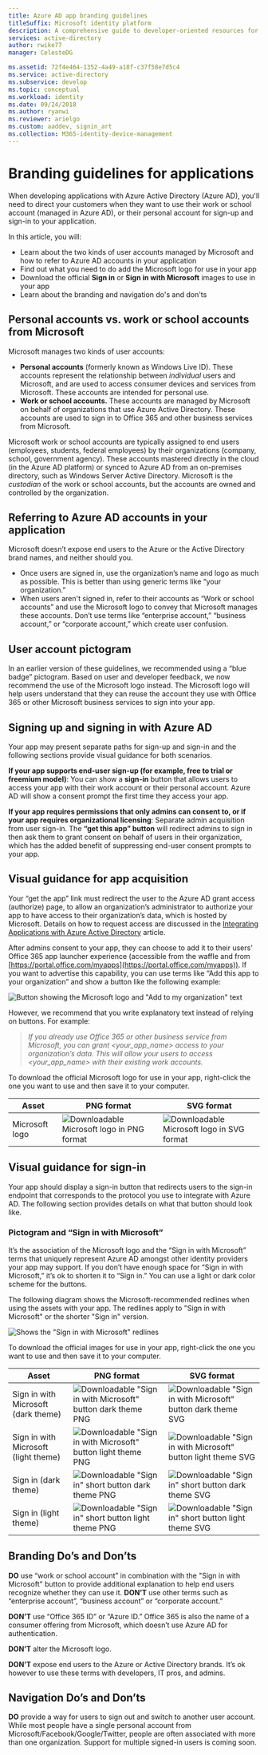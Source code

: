 ```yaml
---
title: Azure AD app branding guidelines
titleSuffix: Microsoft identity platform
description: A comprehensive guide to developer-oriented resources for Azure Active Directory
services: active-directory
author: rwike77
manager: CelesteDG

ms.assetid: 72f4e464-1352-4a49-a18f-c37f58e7d5c4
ms.service: active-directory
ms.subservice: develop
ms.topic: conceptual
ms.workload: identity
ms.date: 09/24/2018
ms.author: ryanwi
ms.reviewer: arielgo
ms.custom: aaddev, signin_art
ms.collection: M365-identity-device-management
---
```


# Branding guidelines for applications

When developing applications with Azure Active Directory (Azure AD), you'll need to direct your customers when they want to use their work or school account (managed in Azure AD), or their personal account for sign-up and sign-in to your application.

In this article, you will:

- Learn about the two kinds of user accounts managed by Microsoft and how to refer to Azure AD accounts in your application
- Find out what you need to do add the Microsoft logo for use in your app
- Download the official **Sign in** or **Sign in with Microsoft** images to use in your app
- Learn about the branding and navigation do's and don'ts

## Personal accounts vs. work or school accounts from Microsoft

Microsoft manages two kinds of user accounts:

- **Personal accounts** (formerly known as Windows Live ID). These accounts represent the relationship between *individual* users and Microsoft, and are used to access consumer devices and services from Microsoft. These accounts are intended for personal use.
- **Work or school accounts.** These accounts are managed by Microsoft on behalf of organizations that use Azure Active Directory. These accounts are used to sign in to Office 365 and other business services from Microsoft.

Microsoft work or school accounts are typically assigned to end users (employees, students, federal employees) by their organizations (company, school, government agency). These accounts mastered directly in the cloud (in the Azure AD platform) or synced to Azure AD from an on-premises directory, such as Windows Server Active Directory. Microsoft is the *custodian* of the work or school accounts, but the accounts are owned and controlled by the organization.

## Referring to Azure AD accounts in your application

Microsoft doesn’t expose end users to the Azure or the Active Directory brand names, and neither should you.

- Once users are signed in, use the organization’s name and logo as much as possible. This is better than using generic terms like “your organization.”
- When users aren't signed in, refer to their accounts as “Work or school accounts” and use the Microsoft logo to convey that Microsoft manages these accounts. Don’t use terms like “enterprise account,” “business account,” or “corporate account,” which create user confusion.

## User account pictogram

In an earlier version of these guidelines, we recommended using a “blue badge” pictogram. Based on user and developer feedback, we now recommend the use of the Microsoft logo instead. The Microsoft logo will help users understand that they can reuse the account they use with Office 365 or other Microsoft business services to sign into your app.

## Signing up and signing in with Azure AD

Your app may present separate paths for sign-up and sign-in and the following sections provide visual guidance for both scenarios.

**If your app supports end-user sign-up (for example, free to trial or freemium model)**: You can show a **sign-in** button that allows users to access your app with their work account or their personal account. Azure AD will show a consent prompt the first time they access your app.

**If your app requires permissions that only admins can consent to, or if your app requires organizational licensing**: Separate admin acquisition from user sign-in. The **“get this app” button** will redirect admins to sign in then ask them to grant consent on behalf of users in their organization, which has the added benefit of suppressing end-user consent prompts to your app.

## Visual guidance for app acquisition

Your “get the app” link must redirect the user to the Azure AD grant access (authorize) page, to allow an organization’s administrator to authorize your app to have access to their organization’s data, which is hosted by Microsoft. Details on how to request access are discussed in the [Integrating Applications with Azure Active Directory](quickstart-v1-integrate-apps-with-azure-ad.md) article.

After admins consent to your app, they can choose to add it to their users’ Office 365 app launcher experience (accessible from the waffle and from [https://portal.office.com/myapps](https://portal.office.com/myapps)). If you want to advertise this capability, you can use terms like “Add this app to your organization” and show a button like the following example:

![Button showing the Microsoft logo and "Add to my organization" text](./media/howto-add-branding-in-azure-ad-apps/add-to-my-org.png)

However, we recommend that you write explanatory text instead of relying on buttons. For example:

> *If you already use Office 365 or other business service from Microsoft, you can grant <your_app_name> access to your organization’s data. This will allow your users to access <your_app_name> with their existing work accounts.*

To download the official Microsoft logo for use in your app, right-click the one you want to use and then save it to your computer.

| Asset                                | PNG format | SVG format |
| ------------------------------------ | ---------- | ---------- |
| Microsoft logo  | ![Downloadable Microsoft logo in PNG format](./media/howto-add-branding-in-azure-ad-apps/ms-symbollockup_mssymbol_19.png) | ![Downloadable Microsoft logo in SVG format](./media/howto-add-branding-in-azure-ad-apps/ms-symbollockup_mssymbol_19.svg) |

## Visual guidance for sign-in

Your app should display a sign-in button that redirects users to the sign-in endpoint that corresponds to the protocol you use to integrate with Azure AD. The following section provides details on what that button should look like.

### Pictogram and “Sign in with Microsoft”

It’s the association of the Microsoft logo and the “Sign in with Microsoft” terms that uniquely represent Azure AD amongst other identity providers your app may support. If you don’t have enough space for “Sign in with Microsoft,” it’s ok to shorten it to “Sign in.” You can use a light or dark color scheme for the buttons.

The following diagram shows the Microsoft-recommended redlines when using the assets with your app. The redlines apply to "Sign in with Microsoft" or the shorter "Sign in" version.

![Shows the "Sign in with Microsoft" redlines](./media/howto-add-branding-in-azure-ad-apps/sign-in-with-microsoft-redlines.png)

To download the official images for use in your app, right-click the one you want to use and then save it to your computer.

| Asset                                | PNG format | SVG format |
| ------------------------------------ | ---------- | ---------- |
| Sign in with Microsoft (dark theme)  | ![Downloadable "Sign in with Microsoft" button dark theme PNG](./media/howto-add-branding-in-azure-ad-apps/ms-symbollockup_signin_dark.png) | ![Downloadable "Sign in with Microsoft" button dark theme SVG](./media/howto-add-branding-in-azure-ad-apps/ms-symbollockup_signin_dark.svg) |
| Sign in with Microsoft (light theme) | ![Downloadable "Sign in with Microsoft" button light theme PNG](./media/howto-add-branding-in-azure-ad-apps/ms-symbollockup_signin_light.png) | ![Downloadable "Sign in with Microsoft" button light theme SVG](./media/howto-add-branding-in-azure-ad-apps/ms-symbollockup_signin_light.svg) |
| Sign in (dark theme)                 | ![Downloadable "Sign in" short button dark theme PNG](./media/howto-add-branding-in-azure-ad-apps/ms-symbollockup_signin_dark_short.png) | ![Downloadable "Sign in" short button dark theme SVG](./media/howto-add-branding-in-azure-ad-apps/ms-symbollockup_signin_dark_short.svg) |
| Sign in (light theme)                | ![Downloadable "Sign in" short button light theme PNG](./media/howto-add-branding-in-azure-ad-apps/ms-symbollockup_signin_light_short.png) | ![Downloadable "Sign in" short button light theme SVG](./media/howto-add-branding-in-azure-ad-apps/ms-symbollockup_signin_light_short.svg) |

## Branding Do’s and Don’ts

**DO** use “work or school account” in combination with the "Sign in with Microsoft" button to provide additional explanation to help end users recognize whether they can use it. **DON’T** use other terms such as “enterprise account”, “business account” or “corporate account.”

**DON’T** use “Office 365 ID” or “Azure ID.” Office 365 is also the name of a consumer offering from Microsoft, which doesn’t use Azure AD for authentication.

**DON’T** alter the Microsoft logo.

**DON’T** expose end users to the Azure or Active Directory brands. It’s ok however to use these terms with developers, IT pros, and admins.

## Navigation Do’s and Don’ts

**DO** provide a way for users to sign out and switch to another user account. While most people have a single personal account from Microsoft/Facebook/Google/Twitter, people are often associated with more than one organization. Support for multiple signed-in users is coming soon.
